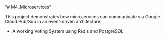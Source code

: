 "# M4_Microservices" 

This project demonstrates how microservices can communicate via Google Cloud Pub/Sub in an event-driven architecture. 

- A working Voting System using Redis and PostgreSQL

